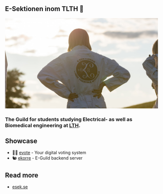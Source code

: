 ## E-Sektionen inom TLTH 🔌

<img src="https://raw.githubusercontent.com/esek/.github/main/profile/images/cover.png"/>

### The Guild for students studying Electrical- as well as Biomedical engineering at [LTH](https://www.lth.se/).

## Showcase

- 👨‍⚖️ [evote](https://github.com/esek/evote) - Your digital voting system
- :chipmunk: [ekorre](https://github.com/esek/ekorre) - E-Guild backend server

## Read more

- [esek.se](https://esek.se)
